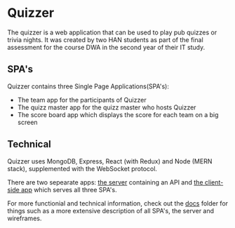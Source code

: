 # Quizzer
The quizzer is a web application that can be used to play pub quizzes or trivia nights. It was created by two HAN students as part of the final assessment for the course DWA in the second year of their IT study.

## SPA's
Quizzer contains three Single Page Applications(SPA's):
 - The team app for the participants of Quizzer
 - The quizz master app for the quizz master who hosts Quizzer
 - The score board app which displays the score for each team on a big screen

## Technical
Quizzer uses MongoDB, Express, React (with Redux) and Node (MERN stack), supplemented with the WebSocket protocol.

There are two sepearate apps: [the server](quizzer-server/readme.md) containing an API and [the client-side app](quizzer-client/readme.md) which serves all three SPA's.

For more functionial and technical information, check out the [docs](/docs/readme.md) folder for things such as a more extensive description of all SPA's, the server and wireframes.